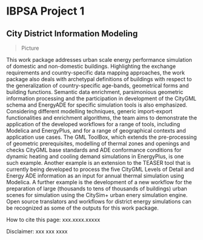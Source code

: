 # IBPSA Project 1
## City District Information Modeling

> Picture

This work package addresses urban scale energy performance simulation of 
domestic and non-domestic buildings. Highlighting the exchange requirements 
and country-specific data mapping approaches, the work package also deals with 
archetypal definitions of buildings with respect to the generalization of 
country-specific age-bands, geometrical forms and building functions.
Semantic data enrichment, parsimonious geometric information processing and 
the participation in development of the CityGML schema and EnergyADE for 
specific simulation tools is also emphasized. Considering different modelling 
techniques, generic import-export functionalities and enrichment algorithms,
the team aims to demonstrate the application of the developed workflows for a
range of tools, including Modelica and EnergyPlus, and for a range of 
geographical contexts and application use cases. The GML ToolBox, which 
extends the pre-processing of geometric prerequisites, modelling of thermal 
zones and openings and checks CityGML base standards and ADE conformance 
conditions for dynamic heating and cooling demand simulations in EnergyPlus,
is one such example. Another example is an extension to the TEASER tool that 
is currently being developed to process the five CityGML Levels of Detail and 
Energy ADE information as an input for annual thermal simulation using Modelica.
A further example is the development of a new workflow for the preparation of 
large (thousands to tens of thousands of buildings) urban scenes for simulation
using the CitySim+ urban enery simulation engine. Open source translators and workflows
 for district energy simulations can be recognized as some of the outputs for this work package.


How to cite this page: xxx.xxxx.xxxxx


Disclaimer: xxx xxx xxxx